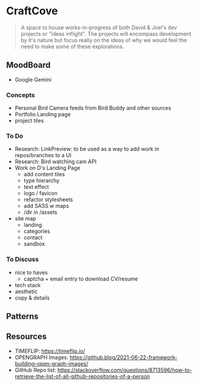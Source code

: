 # CraftCove
>
> A space to house works-in-progress of both David & Joel's dev projects or "ideas inflight". The projects will encompass development by it's nature but focus really on the ideas of why we would feel the need to make some of these explorations.
>

## MoodBoard

- Google Gemini

### Concepts

- Personal Bird Camera feeds from Bird Buddy and other sources
- Portfolio Landing page
- project tiles

### To Do

- Research: LinkPreview: to be used as a way to add work in repos/branches to a UI
- Research: Bird watching cam API
- Work on D's Landing Page
  - add content tiles
  - type hierarchy
  - text effect
  - logo / favicon
  - refactor stylesheets
  - add SASS w maps
  - /dir in /assets
- site map
  - landing
  - categories
  - contact
  - sandbox

### To Discuss

- nice to haves
  - captcha + email entry to download CV/resume
- tech stack
- aesthetic
- copy & details

## Patterns

## Resources

- TIMEFLIP: <https://timeflip.io/>
- OPENGRAPH Images: <https://github.blog/2021-06-22-framework-building-open-graph-images/>
- GitHub Repo list: <https://stackoverflow.com/questions/8713596/how-to-retrieve-the-list-of-all-github-repositories-of-a-person>
